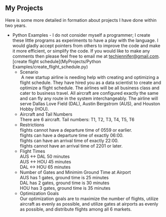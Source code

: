 ## My Projects
  
Here is some more detailed in formation about projects I have done within two years.

* Python Examples - I do not consider myself a programmer; I create these little programs as experiments to have a play with the language. I would gladly accept pointers from others to improve the code and make it more efficient, or simplify the code. If you would like to make any comments then please feel free to email me at techjennifer@gmail.com. <br>
[create flight schedule](MyProjects/Python Examples/create_flight_schedule.py)<br>
  * Scenario <br>
  A new startup airline is needing help with creating and optimizing a flight schedule. They have hired you as a data scientist to create and optimize a flight schedule. The airlines will be all business class and cater to business travel. All aircraft are configured exactly the same and can fly any route in the system interchangeably. The airline will serve Dallas Love Field (DAL), Austin Bergstrom (AUS), and Houston Hobby (HOU). 
  * Aircraft and Tail Numbers <br>
  There are 6 aircraft. Tail numbers: T1, T2, T3, T4, T5, T6 <br>
  * Restrictions <br>
  flights cannot have a departure time of 0559 or earlier. <br>
  flights can have a departure time of exactly 06:00. <br>
  flights can have an arrival time of exactly 22:00. <br>
  flights cannot have an arrival time of 2201 or later. <br>
  * Flight Times <br>
  AUS <-> DAL 50 minutes <br>
  AUS <-> HOU 45 minutes <br>
  DAL <-> HOU 65 minutes <br>
  * Number of Gates and Minimim Ground Time at Airport <br>
  AUS has 1 gates, ground time is 25 minutes <br>
  DAL has 2 gates, ground time is 30 minutes <br>
  HOU has 3 gates, ground time is 35 minutes <br>
  * Optimization Goals <br>
  Our optimization goals are to maximize the number of flights, utilize aircraft as evenly as possible, and utilize gates at airports as evenly as possible, and distribute flights among all 6 markets.
